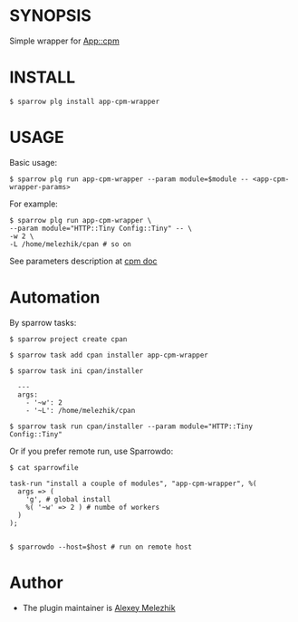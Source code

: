 # SYNOPSIS

Simple wrapper for [App::cpm](https://metacpan.org/pod/App::cpm)


# INSTALL

    $ sparrow plg install app-cpm-wrapper

# USAGE

Basic usage:

    $ sparrow plg run app-cpm-wrapper --param module=$module -- <app-cpm-wrapper-params>

For example:

    $ sparrow plg run app-cpm-wrapper \
    --param module="HTTP::Tiny Config::Tiny" -- \
    -w 2 \
    -L /home/melezhik/cpan # so on

See parameters description at [cpm doc](https://metacpan.org/pod/distribution/App-cpm/script/cpm)

# Automation

By sparrow tasks:

    $ sparrow project create cpan

    $ sparrow task add cpan installer app-cpm-wrapper

    $ sparrow task ini cpan/installer

      ---
      args: 
        - '~w': 2 
        - '~L': /home/melezhik/cpan

    $ sparrow task run cpan/installer --param module="HTTP::Tiny Config::Tiny"


Or if you prefer remote run, use Sparrowdo:

    $ cat sparrowfile

    task-run "install a couple of modules", "app-cpm-wrapper", %(
      args => (
        'g', # global install
        %( '~w' => 2 ) # numbe of workers
      )
    );


    $ sparrowdo --host=$host # run on remote host

# Author

* The plugin maintainer is [Alexey Melezhik](https://github.com/melezhik/)




